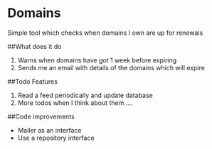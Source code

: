 Domains
============
Simple tool which checks when domains I own are up for renewals

##What does it do
1. Warns when domains have got 1 week before expiring
2. Sends me an email with details of the domains which will expire

##Todo Features
1. Read a feed periodically and update database
2. More todos when I think about them ....

##Code improvements
* Mailer as an interface
* Use a repository interface